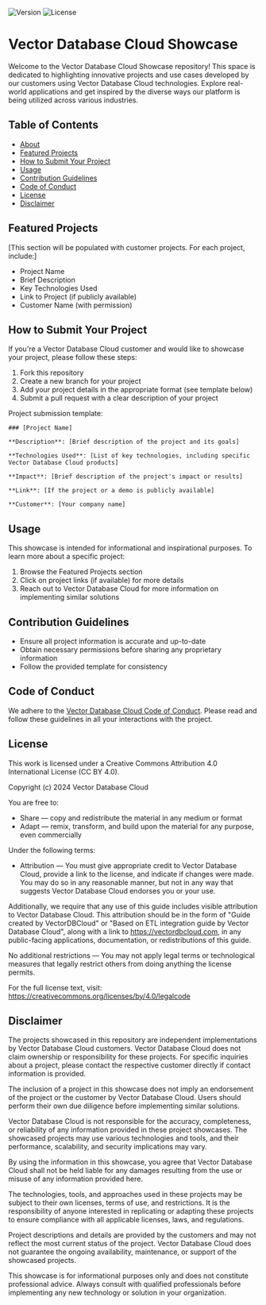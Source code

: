 ![Version](https://img.shields.io/badge/version-1.0.0-blue.svg)
![License](https://img.shields.io/badge/license-CC%20BY%204.0-green.svg)

# Vector Database Cloud Showcase

Welcome to the Vector Database Cloud Showcase repository! This space is dedicated to highlighting innovative projects and use cases developed by our customers using Vector Database Cloud technologies. Explore real-world applications and get inspired by the diverse ways our platform is being utilized across various industries.

## Table of Contents

- [About](#about)
- [Featured Projects](#featured-projects)
- [How to Submit Your Project](#how-to-submit-your-project)
- [Usage](#usage)
- [Contribution Guidelines](#contribution-guidelines)
- [Code of Conduct](#code-of-conduct)
- [License](#license)
- [Disclaimer](#disclaimer)
## Featured Projects

[This section will be populated with customer projects. For each project, include:]

- Project Name
- Brief Description
- Key Technologies Used
- Link to Project (if publicly available)
- Customer Name (with permission)

## How to Submit Your Project

If you're a Vector Database Cloud customer and would like to showcase your project, please follow these steps:

1. Fork this repository
2. Create a new branch for your project
3. Add your project details in the appropriate format (see template below)
4. Submit a pull request with a clear description of your project

Project submission template:
```
### [Project Name]

**Description**: [Brief description of the project and its goals]

**Technologies Used**: [List of key technologies, including specific Vector Database Cloud products]

**Impact**: [Brief description of the project's impact or results]

**Link**: [If the project or a demo is publicly available]

**Customer**: [Your company name]
```

## Usage

This showcase is intended for informational and inspirational purposes. To learn more about a specific project:

1. Browse the Featured Projects section
2. Click on project links (if available) for more details
3. Reach out to Vector Database Cloud for more information on implementing similar solutions

## Contribution Guidelines

- Ensure all project information is accurate and up-to-date
- Obtain necessary permissions before sharing any proprietary information
- Follow the provided template for consistency

## Code of Conduct

We adhere to the [Vector Database Cloud Code of Conduct](https://github.com/VectorDBCloud/Community/blob/main/CODE_OF_CONDUCT.md). Please read and follow these guidelines in all your interactions with the project.



## License

This work is licensed under a Creative Commons Attribution 4.0 International License (CC BY 4.0).

Copyright (c) 2024 Vector Database Cloud

You are free to:
- Share — copy and redistribute the material in any medium or format
- Adapt — remix, transform, and build upon the material for any purpose, even commercially

Under the following terms:
- Attribution — You must give appropriate credit to Vector Database Cloud, provide a link to the license, and indicate if changes were made. You may do so in any reasonable manner, but not in any way that suggests Vector Database Cloud endorses you or your use.

Additionally, we require that any use of this guide includes visible attribution to Vector Database Cloud. This attribution should be in the form of "Guide created by VectorDBCloud" or "Based on ETL integration guide by Vector Database Cloud", along with a link to https://vectordbcloud.com, in any public-facing applications, documentation, or redistributions of this guide.

No additional restrictions — You may not apply legal terms or technological measures that legally restrict others from doing anything the license permits.

For the full license text, visit: https://creativecommons.org/licenses/by/4.0/legalcode



## Disclaimer

The projects showcased in this repository are independent implementations by Vector Database Cloud customers. Vector Database Cloud does not claim ownership or responsibility for these projects. For specific inquiries about a project, please contact the respective customer directly if contact information is provided.

The inclusion of a project in this showcase does not imply an endorsement of the project or the customer by Vector Database Cloud. Users should perform their own due diligence before implementing similar solutions.

Vector Database Cloud is not responsible for the accuracy, completeness, or reliability of any information provided in these project showcases. The showcased projects may use various technologies and tools, and their performance, scalability, and security implications may vary.

By using the information in this showcase, you agree that Vector Database Cloud shall not be held liable for any damages resulting from the use or misuse of any information provided here.

The technologies, tools, and approaches used in these projects may be subject to their own licenses, terms of use, and restrictions. It is the responsibility of anyone interested in replicating or adapting these projects to ensure compliance with all applicable licenses, laws, and regulations.

Project descriptions and details are provided by the customers and may not reflect the most current status of the project. Vector Database Cloud does not guarantee the ongoing availability, maintenance, or support of the showcased projects.

This showcase is for informational purposes only and does not constitute professional advice. Always consult with qualified professionals before implementing any new technology or solution in your organization.
